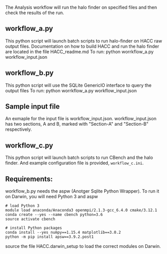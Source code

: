The Analysis workflow will run the halo finder on specified files and then check the results of the run.

## workflow_a.py
This python script will launch batch scripts to run halo-finder on HACC raw output files. Documentation on how to build HACC and run the halo finder are located in the file HACC_readme.md
To run: python worrkflow_a.py workflow_input.json

## workflow_b.py
This python script will use the SQLite GenericIO interface to query the output files
To run: python worrkflow_a.py workflow_input.json

## Sample input file
An exmaple for the input file is workflow_input.json. workflow_input.json has two sections, A and B, marked with "Section-A" and "Section-B" respectively.

## workflow_c.py
This python script will launch batch scripts to run CBench and the halo finder.
And example configuration file is provided, `workflow_c.ini`.


## Requirements:
workflow_b.py needs the aspw (Anotger Sqlite Python Wrapper). To run it on Darwin, you will need Python 3 and aspw

``` Shell Script
# load Python 3
module load anaconda/Anaconda3 openmpi/2.1.3-gcc_6.4.0 cmake/3.12.1
conda create --yes --name cbench python=3.6
source activate cbench

# install Python packages
conda install --yes numpy==1.15.4 matplotlib==3.0.2
python -m pip install apsw==3.9.2.post1
```

source the file HACC.darwin_setup to load the correct modules on Darwin.
